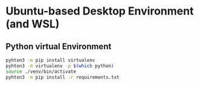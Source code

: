 # Ubuntu-based Desktop Environment (and WSL)

## Python virtual Environment

```bash
pyhton3 -m pip install virtualenv
pyhton3 -m virtualenv -p $(which python)
source ./venv/bin/activate
pyhton3 -m pip install -r requirements.txt
```
